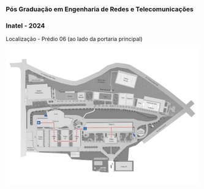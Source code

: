 ### Pós Graduação em Engenharia de Redes e Telecomunicações
### Inatel - 2024

Localização - Prédio 06 (ao lado da portaria principal)

[![](/Turma266/image/mapa-inatel_pb.jpg)](/)





